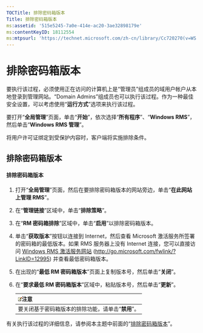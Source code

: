 ```yaml
---
TOCTitle: 排除密码箱版本
Title: 排除密码箱版本
ms:assetid: '515e5245-7a0e-414e-ac20-3ae32898179e'
ms:contentKeyID: 18112554
ms:mtpsurl: 'https://technet.microsoft.com/zh-cn/library/Cc720270(v=WS.10)'
---
```


排除密码箱版本
==============

要执行该过程，必须使用正在访问的计算机上是“管理员”组成员的域用户帐户从本地登录到管理网站。“Domain Admins”组成员也可以执行该过程。作为一种最佳安全设置，可以考虑使用“**运行方式**”选项来执行该过程。

要打开“**全局管理**”页面，单击“**开始**”，依次选择“**所有程序**”、“**Windows RMS**”，然后单击“**Windows RMS 管理**”。

将用户许可证绑定到受保护内容时，客户端将实施排除条件。

排除密码箱版本
--------------

#### 排除密码箱版本

1.  打开“**全局管理**”页面，然后在要排除密码箱版本的网站旁边，单击“**在此网站上管理 RMS**”。

2.  在“**管理链接**”区域中，单击“**排除策略**”。

3.  在“**RM 密码箱排除**”区域中，单击“**启用**”以排除密码箱版本。

4.  单击“**获取版本**”按钮以连接到 Internet，然后查看 Microsoft 激活服务所签署的密码箱的最低版本。如果 RMS 服务器上没有 Internet 连接，您可以直接访问 [Windows RMS 激活服务网站](http://go.microsoft.com/fwlink/?linkid=12995) (http://go.microsoft.com/fwlink/?LinkID=12995) 并查看最低密码箱版本。

5.  在出现的“**最低 RM 密码箱版本**”页面上复制版本号，然后单击“**关闭**”。

6.  在“**要求最低 RM 密码箱版本**”区域中，粘贴版本号，然后单击“**更新**”。

    | ![](images/Cc720270.note(WS.10).gif)注意 |
    |-----------------------------------------------------------------------|
    | 要关闭基于密码箱版本的排除功能，请单击“**禁用**”。                    |

有关执行该过程的详细信息，请参阅本主题中前面的“[排除密码箱版本](https://technet.microsoft.com/e287f026-aab2-43ab-93bc-48087da82f36)”。
